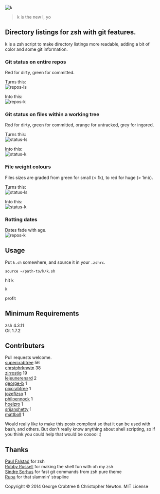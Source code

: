 ![k](https://raw.githubusercontent.com/supercrabtree/k/master/k-logo.png)

> k is the new l, yo

## Directory listings for zsh with git features. 
k is a zsh script to make directory listings more readable, adding a bit of color and some git information.

### Git status on entire repos
Red for dirty, green for committed.

Turns this:  
![repos-ls](https://raw.githubusercontent.com/supercrabtree/k/gh-pages/repos-ls.jpg)

Into this:  
![repos-k](https://raw.githubusercontent.com/supercrabtree/k/gh-pages/repos-k.jpg)

### Git status on files within a working tree
Red for dirty, green for committed, orange for untracked, grey for ingored.

Turns this:  
![status-ls](https://raw.githubusercontent.com/supercrabtree/k/gh-pages/status-ls.jpg)

Into this:  
![status-k](https://raw.githubusercontent.com/supercrabtree/k/gh-pages/status-k.jpg)

### File weight colours
Files sizes are graded from green for small (< 1k), to red for huge (> 1mb).

Turns this:  
![status-ls](https://raw.githubusercontent.com/supercrabtree/k/gh-pages/size-ls.jpg)

Into this:  
![status-k](https://raw.githubusercontent.com/supercrabtree/k/gh-pages/size-k.jpg)

### Rotting dates

Dates fade with age.  
![repos-k](https://raw.githubusercontent.com/supercrabtree/k/gh-pages/repos-k.jpg)


## Usage
Put `k.sh` somewhere, and source it in your `.zshrc`.

```shell
source ~/path-to/k/k.sh
```

hit k

```shell
k
```

profit

## Minimum Requirements
zsh 4.3.11  
Git 1.7.2

## Contributers
Pull requests welcome.  
[supercrabtree](https://github.com/supercrabtree) 56  
[chrstphrknwtn](https://github.com/chrstphrknwtn) 38  
[zirrostig](https://github.com/zirrostig) 19  
[lejeunerenard](https://github.com/lejeunerenard) 2  
[george-b](https://github.com/george-b) 1  
[pixcrabtree](https://github.com/pixcrabtree) 1  
[jozefizso](https://github.com/jozefizso) 1  
[philpennock](https://github.com/philpennock) 1  
[hoelzro](https://github.com/hoelzro) 1  
[srijanshetty](https://github.com/srijanshetty) 1  
[mattboll](https://github.com/mattboll) 1  

Would really like to make this posix complient so that it can be used with bash, and others. But don't really know anything about shell scripting, so if you think you could help that would be cooool :)

## Thanks
[Paul Falstad](http://www.falstad.com/) for zsh  
[Robby Russell](https://github.com/robbyrussell) for making the shell fun with oh my zsh  
[Sindre Sorhus](https://github.com/sindresorhus) for fast git commands from zsh pure theme  
[Rupa](https://github.com/rupa/z) for that slammin' strapline  

Copyright © 2014 George Crabtree & Christopher Newton. MIT License
